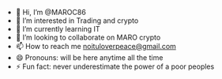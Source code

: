 - 👋 Hi, I’m @MAROC86
- 👀 I’m interested in Trading and crypto 
- 🌱 I’m currently learning IT 
- 💞️ I’m looking to collaborate on MARO crypto
- 📫 How to reach me noituloverpeace@gmail.com 
- 😄 Pronouns: will be here anytime all the time
- ⚡ Fun fact: never underestimate the power of a poor peoples

<!---
MAROC86/MAROC86 is a ✨ special ✨ repository because its `README.md` (this file) appears on your GitHub profile.
You can click the Preview link to take a look at your changes.
--->
